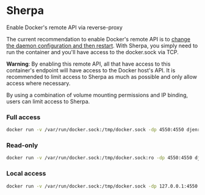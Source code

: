 # Sherpa
Enable Docker's remote API via reverse-proxy

The current recommendation to enable Docker's remote API is to [change the daemon configuration and then restart](https://docs.docker.com/engine/admin/#/configuring-docker). With Sherpa, you simply need to run the container and you'll have access to the docker.sock via TCP.

**Warning**: By enabling this remote API, all that have access to this container's endpoint will have access to the Docker host's API. It is recommended to limit access to Sherpa as much as possible and only allow access where necessary. 

By using a combination of volume mounting permissions and IP binding, users can limit access to Sherpa.
### Full access
```bash
docker run -v /var/run/docker.sock:/tmp/docker.sock -dp 4550:4550 djenriquez/sherpa
```

### Read-only
```bash
docker run -v /var/run/docker.sock:/tmp/docker.sock:ro -dp 4550:4550 djenriquez/sherpa
```

### Local access
```bash
docker run -v /var/run/docker.sock:/tmp/docker.sock -dp 127.0.0.1:4550:4550 djenriquez/sherpa
```